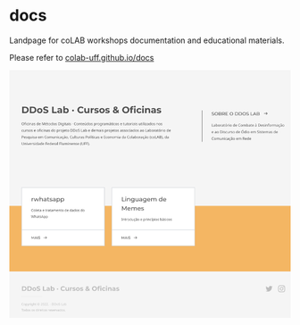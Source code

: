 # docs

Landpage for coLAB workshops documentation and educational materials.

Please refer to [colab-uff.github.io/docs](https://colab-uff.github.io/docs)

![](https://raw.githubusercontent.com/coLAB-UFF/docs/main/slide.png)

